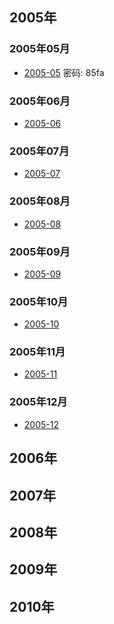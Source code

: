 ## 2005年
### 2005年05月
- [2005-05](https://pan.baidu.com/s/1bQpqYa) 密码: 85fa

### 2005年06月
- [2005-06]() 

### 2005年07月
- [2005-07]() 

### 2005年08月
- [2005-08]() 

### 2005年09月
- [2005-09]() 

### 2005年10月
- [2005-10]() 

### 2005年11月
- [2005-11]() 

### 2005年12月
- [2005-12]() 
## 2006年

## 2007年

## 2008年

## 2009年

## 2010年
